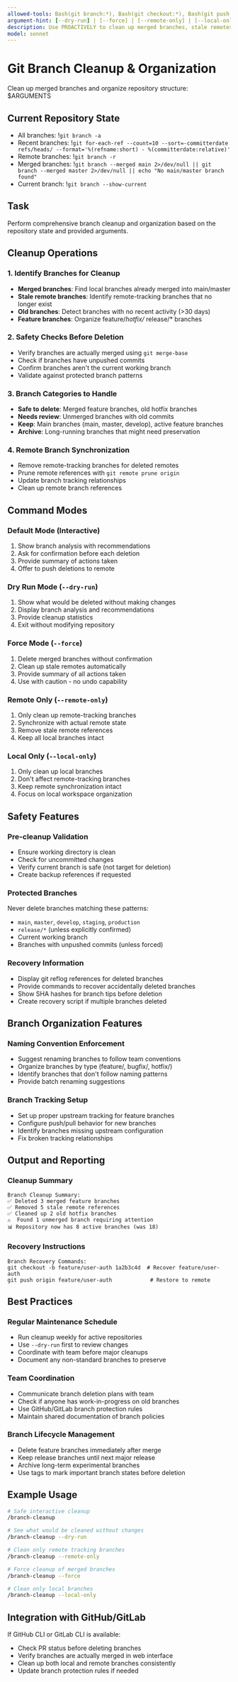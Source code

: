 ```yaml
---
allowed-tools: Bash(git branch:*), Bash(git checkout:*), Bash(git push:*), Bash(git merge:*), Bash(gh:*), Read, Grep
argument-hint: [--dry-run] | [--force] | [--remote-only] | [--local-only]
description: Use PROACTIVELY to clean up merged branches, stale remotes, and organize branch structure
model: sonnet
---
```


# Git Branch Cleanup & Organization

Clean up merged branches and organize repository structure: $ARGUMENTS

## Current Repository State

- All branches: !`git branch -a`
- Recent branches: !`git for-each-ref --count=10 --sort=-committerdate refs/heads/ --format='%(refname:short) - %(committerdate:relative)'`
- Remote branches: !`git branch -r`
- Merged branches: !`git branch --merged main 2>/dev/null || git branch --merged master 2>/dev/null || echo "No main/master branch found"`
- Current branch: !`git branch --show-current`

## Task

Perform comprehensive branch cleanup and organization based on the repository state and provided arguments.

## Cleanup Operations

### 1. Identify Branches for Cleanup

- **Merged branches**: Find local branches already merged into main/master
- **Stale remote branches**: Identify remote-tracking branches that no longer exist
- **Old branches**: Detect branches with no recent activity (>30 days)
- **Feature branches**: Organize feature/*hotfix/* release/* branches

### 2. Safety Checks Before Deletion

- Verify branches are actually merged using `git merge-base`
- Check if branches have unpushed commits
- Confirm branches aren't the current working branch
- Validate against protected branch patterns

### 3. Branch Categories to Handle

- **Safe to delete**: Merged feature branches, old hotfix branches
- **Needs review**: Unmerged branches with old commits
- **Keep**: Main branches (main, master, develop), active feature branches
- **Archive**: Long-running branches that might need preservation

### 4. Remote Branch Synchronization

- Remove remote-tracking branches for deleted remotes
- Prune remote references with `git remote prune origin`
- Update branch tracking relationships
- Clean up remote branch references

## Command Modes

### Default Mode (Interactive)

1. Show branch analysis with recommendations
2. Ask for confirmation before each deletion
3. Provide summary of actions taken
4. Offer to push deletions to remote

### Dry Run Mode (`--dry-run`)

1. Show what would be deleted without making changes
2. Display branch analysis and recommendations
3. Provide cleanup statistics
4. Exit without modifying repository

### Force Mode (`--force`)

1. Delete merged branches without confirmation
2. Clean up stale remotes automatically
3. Provide summary of all actions taken
4. Use with caution - no undo capability

### Remote Only (`--remote-only`)

1. Only clean up remote-tracking branches
2. Synchronize with actual remote state
3. Remove stale remote references
4. Keep all local branches intact

### Local Only (`--local-only`)

1. Only clean up local branches
2. Don't affect remote-tracking branches
3. Keep remote synchronization intact
4. Focus on local workspace organization

## Safety Features

### Pre-cleanup Validation

- Ensure working directory is clean
- Check for uncommitted changes
- Verify current branch is safe (not target for deletion)
- Create backup references if requested

### Protected Branches

Never delete branches matching these patterns:

- `main`, `master`, `develop`, `staging`, `production`
- `release/*` (unless explicitly confirmed)
- Current working branch
- Branches with unpushed commits (unless forced)

### Recovery Information

- Display git reflog references for deleted branches
- Provide commands to recover accidentally deleted branches
- Show SHA hashes for branch tips before deletion
- Create recovery script if multiple branches deleted

## Branch Organization Features

### Naming Convention Enforcement

- Suggest renaming branches to follow team conventions
- Organize branches by type (feature/, bugfix/, hotfix/)
- Identify branches that don't follow naming patterns
- Provide batch renaming suggestions

### Branch Tracking Setup

- Set up proper upstream tracking for feature branches
- Configure push/pull behavior for new branches
- Identify branches missing upstream configuration
- Fix broken tracking relationships

## Output and Reporting

### Cleanup Summary

```
Branch Cleanup Summary:
✅ Deleted 3 merged feature branches
✅ Removed 5 stale remote references
✅ Cleaned up 2 old hotfix branches
⚠️  Found 1 unmerged branch requiring attention
📊 Repository now has 8 active branches (was 18)
```

### Recovery Instructions

```
Branch Recovery Commands:
git checkout -b feature/user-auth 1a2b3c4d  # Recover feature/user-auth
git push origin feature/user-auth            # Restore to remote
```

## Best Practices

### Regular Maintenance Schedule

- Run cleanup weekly for active repositories
- Use `--dry-run` first to review changes
- Coordinate with team before major cleanups
- Document any non-standard branches to preserve

### Team Coordination

- Communicate branch deletion plans with team
- Check if anyone has work-in-progress on old branches
- Use GitHub/GitLab branch protection rules
- Maintain shared documentation of branch policies

### Branch Lifecycle Management

- Delete feature branches immediately after merge
- Keep release branches until next major release
- Archive long-term experimental branches
- Use tags to mark important branch states before deletion

## Example Usage

```bash
# Safe interactive cleanup
/branch-cleanup

# See what would be cleaned without changes
/branch-cleanup --dry-run

# Clean only remote tracking branches
/branch-cleanup --remote-only

# Force cleanup of merged branches
/branch-cleanup --force

# Clean only local branches
/branch-cleanup --local-only
```

## Integration with GitHub/GitLab

If GitHub CLI or GitLab CLI is available:

- Check PR status before deleting branches
- Verify branches are actually merged in web interface
- Clean up both local and remote branches consistently
- Update branch protection rules if needed
